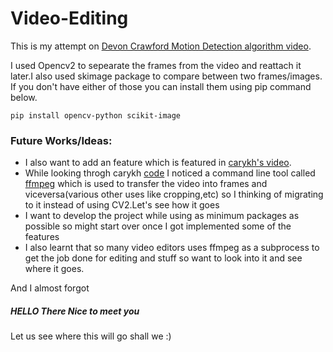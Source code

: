 # Video-Editing
This is my attempt on [Devon Crawford Motion Detection algorithm video](https://youtu.be/vNpV9qV0Czg).

I used Opencv2 to sepearate the frames from the video and reattach it later.I also used skimage package to compare between two frames/images.
If you don't have either of those you can install them using pip command below.

`pip install opencv-python scikit-image`

### Future Works/Ideas:

- I also want to add an feature which is featured in [carykh's video](https://youtu.be/DQ8orIurGxw).
- While looking throgh carykh [code](https://github.com/carykh/jumpcutter) I noticed a command line tool called [ffmpeg](https://ffmpeg.org/) which is used to transfer the video into frames and viceversa(various other uses like cropping,etc) so I thinking of migrating to it instead of using CV2.Let's see how it goes
- I want to develop the project while using as minimum packages as possible so might start over once I got implemented some of the features
- I also learnt that so many video editors uses ffmpeg as a subprocess to get the job done for editing and stuff so want to look into it and see where it goes.


And I almost forgot 
##### HELLO There Nice to meet you 
Let us see where this will go shall we :)
